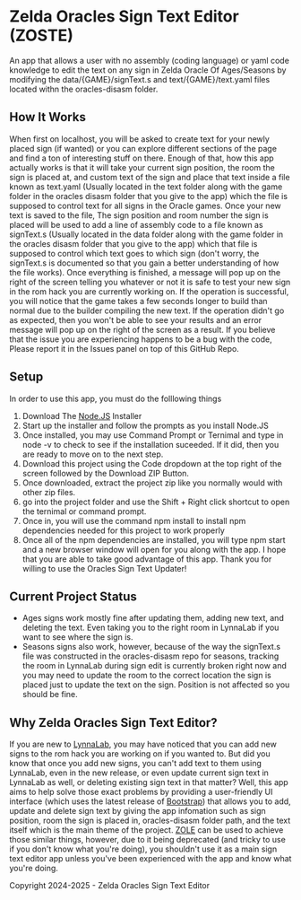# Zelda Oracles Sign Text Editor (ZOSTE)
An app that allows a user with no assembly (coding language) or yaml code knowledge to edit the text on any sign in Zelda Oracle Of Ages/Seasons by modifying the 
data/{GAME}/signText.s and text/{GAME}/text.yaml files located withn the oracles-disasm folder.
## How It Works
  When first on localhost, you will be asked to create text for your newly placed sign (if wanted) or you can explore different sections of the page and find a ton of
interesting stuff on there. Enough of that, how this app actually works is that it will take your current sign position, the room the sign is placed at, and custom text of the sign
and place that text inside a file known as text.yaml (Usually located in the text folder along with the game folder in the oracles disasm folder that you give to the app) which
the file is supposed to control text for all signs in the Oracle games. Once your new text is saved to the file, The sign position and room number the sign is placed will be used
to add a line of assembly code to a file known as signText.s (Usually located in the data folder along with the game folder in the oracles disasm folder that you give to the app)
which that file is supposed to control which text goes to which sign (don't worry, the signText.s is documented so that you gain a better understanding of how the file works).
  Once everything is finished, a message will pop up on the right of the screen telling you whatever or not it is safe to test your new sign in the rom hack you are currently
working on. If the operation is successful, you will notice that the game takes a few seconds longer to build than normal due to the builder compiling the new text.
If the operation didn't go as expected, then you won't be able to see your results and an error message will pop up on the right of the screen as a result. 
  If you believe that the issue you are experiencing happens to be a bug with the code, Please report it in the Issues panel on top of this GitHub Repo.
## Setup
In order to use this app, you must do the folllowing things
1. Download The [Node.JS](https://nodejs.org) Installer
2. Start up the installer and follow the prompts as you install Node.JS
3. Once installed, you may use Command Prompt or Ternimal and type in node -v to check to see if the installation suceeded.
   If it did, then you are ready to move on to the next step.
4. Download this project using the Code dropdown at the top right of the screen followed by the Download ZIP Button.
5. Once downloaded, extract the project zip like you normally would with other zip files.
6. go into the project folder and use the Shift + Right click shortcut to open the ternimal or command prompt.
7. Once in, you will use the command npm install to install npm dependencies needed for this project to work properly
8. Once all of the npm dependencies are installed, you will type npm start and a new browser window will open for you along with the app.
I hope that you are able to take good advantage of this app. Thank you for willing to use the Oracles Sign Text Updater!
## Current Project Status
* Ages signs work mostly fine after updating them, adding new text, and deleting the text. Even taking you to the right room in LynnaLab if you want to see where the sign is.
* Seasons signs also work, however, because of the way the signText.s file was constructed in the oracles-disasm repo for seasons, tracking the room in LynnaLab 
during sign edit is currently broken right now and you may need to update the room to the correct location the sign is placed just to update the text on the sign. 
Position is not affected so you should be fine.
## Why Zelda Oracles Sign Text Editor?
If you are new to [LynnaLab](https://github.com/Stewmath/LynnaLab/), you may have noticed that you can add new signs to the rom hack you are working on if you wanted to. But did you know that once you add new signs, you can't add text to them using LynnaLab, even in the new release, or even update current sign text in LynnaLab as well, or deleting existing sign text in that matter? Well, this app aims to help solve those exact problems by providing a user-friendly UI interface (which uses the latest release of [Bootstrap](https://getbootstrap.com)) that allows you to add, update and delete sign text by giving the app infomation such as sign position, room the sign is placed in, oracles-disasm folder path, and the text itself which is the main theme of the project. [ZOLE](https://wiki.zeldahacking.net/oracle/ZOLE) can be used to achieve those similar things, however, due to it being deprecated (and tricky to use if you don't know what you're doing), you shouldn't use it as a main sign text editor app unless you've been experienced with the app and know what you're doing.

Copyright 2024-2025 - Zelda Oracles Sign Text Editor
